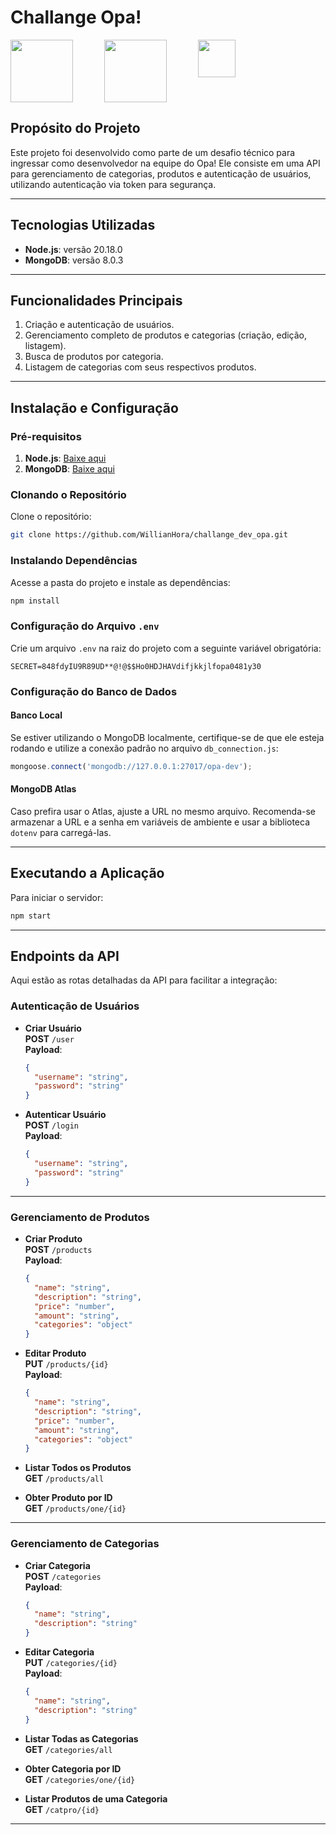 
# Challange Opa!

<div style="display: flex;">
<img style='width:100px; margin-right: 50px' src='https://wiki.ixcsoft.com.br/logo/logo_ixc_opasuite_cor.png'>
<img style='width:100px; margin-right: 50px;' src='https://upload.wikimedia.org/wikipedia/commons/thumb/d/d9/Node.js_logo.svg/800px-Node.js_logo.svg.png'>
<img style='width:60px;' src='https://boaglio.com/wp-content/uploads/2015/05/mongodb.png'>
</div>

## Propósito do Projeto

Este projeto foi desenvolvido como parte de um desafio técnico para ingressar como desenvolvedor na equipe do Opa! Ele consiste em uma API para gerenciamento de categorias, produtos e autenticação de usuários, utilizando autenticação via token para segurança.

---

## Tecnologias Utilizadas

- **Node.js**: versão 20.18.0  
- **MongoDB**: versão 8.0.3  

---

## Funcionalidades Principais

1. Criação e autenticação de usuários.
2. Gerenciamento completo de produtos e categorias (criação, edição, listagem).
3. Busca de produtos por categoria.
4. Listagem de categorias com seus respectivos produtos.

---

## Instalação e Configuração

### Pré-requisitos
1. **Node.js**: [Baixe aqui](https://nodejs.org/en)
2. **MongoDB**: [Baixe aqui](https://www.mongodb.com/pt-br)

### Clonando o Repositório

Clone o repositório:

```bash
git clone https://github.com/WillianHora/challange_dev_opa.git
```

### Instalando Dependências

Acesse a pasta do projeto e instale as dependências:

```bash
npm install
```

### Configuração do Arquivo `.env`

Crie um arquivo `.env` na raiz do projeto com a seguinte variável obrigatória:

```env
SECRET=848fdyIU9R89UD**@!@$$Ho0HDJHAVdifjkkjlfopa0481y30
```

### Configuração do Banco de Dados

#### Banco Local
Se estiver utilizando o MongoDB localmente, certifique-se de que ele esteja rodando e utilize a conexão padrão no arquivo `db_connection.js`:

```javascript
mongoose.connect('mongodb://127.0.0.1:27017/opa-dev');
```

#### MongoDB Atlas
Caso prefira usar o Atlas, ajuste a URL no mesmo arquivo. Recomenda-se armazenar a URL e a senha em variáveis de ambiente e usar a biblioteca `dotenv` para carregá-las.

---

## Executando a Aplicação

Para iniciar o servidor:

```bash
npm start
```

---

## Endpoints da API

Aqui estão as rotas detalhadas da API para facilitar a integração:

### **Autenticação de Usuários**

- **Criar Usuário**  
  **POST** `/user`  
  **Payload**:  
  ```json
  {
    "username": "string",
    "password": "string"
  }
  ```

- **Autenticar Usuário**  
  **POST** `/login`  
  **Payload**:  
  ```json
  {
    "username": "string",
    "password": "string"
  }
  ```

---

### **Gerenciamento de Produtos**

- **Criar Produto**  
  **POST** `/products`  
  **Payload**:  
  ```json
  {
    "name": "string",
    "description": "string",
    "price": "number",
    "amount": "string",
    "categories": "object"
  }
  ```

- **Editar Produto**  
  **PUT** `/products/{id}`  
  **Payload**:  
  ```json
  {
    "name": "string",
    "description": "string",
    "price": "number",
    "amount": "string",
    "categories": "object"
  }
  ```

- **Listar Todos os Produtos**  
  **GET** `/products/all`

- **Obter Produto por ID**  
  **GET** `/products/one/{id}`

---

### **Gerenciamento de Categorias**

- **Criar Categoria**  
  **POST** `/categories`  
  **Payload**:  
  ```json
  {
    "name": "string",
    "description": "string"
  }
  ```

- **Editar Categoria**  
  **PUT** `/categories/{id}`  
  **Payload**:  
  ```json
  {
    "name": "string",
    "description": "string"
  }
  ```

- **Listar Todas as Categorias**  
  **GET** `/categories/all`

- **Obter Categoria por ID**  
  **GET** `/categories/one/{id}`

- **Listar Produtos de uma Categoria**  
  **GET** `/catpro/{id}`

---
